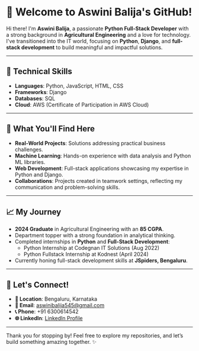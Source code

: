# 👋 Welcome to Aswini Balija's GitHub!

Hi there! I'm **Aswini Balija**, a passionate **Python Full-Stack Developer** with a strong background in **Agricultural Engineering** and a love for technology. I've transitioned into the IT world, focusing on **Python**, **Django**, and **full-stack development** to build meaningful and impactful solutions.

---

## 🔧 **Technical Skills**
- **Languages**: Python, JavaScript, HTML, CSS  
- **Frameworks**: Django  
- **Databases**: SQL  
- **Cloud**: AWS (Certificate of Participation in AWS Cloud)

---

## 🌟 **What You'll Find Here**
- **Real-World Projects**: Solutions addressing practical business challenges.  
- **Machine Learning**: Hands-on experience with data analysis and Python ML libraries.  
- **Web Development**: Full-stack applications showcasing my expertise in Python and Django.  
- **Collaborations**: Projects created in teamwork settings, reflecting my communication and problem-solving skills.

---

## 📈 **My Journey**
- **2024 Graduate** in Agricultural Engineering with an **85 CGPA**.  
- Department topper with a strong foundation in analytical thinking.  
- Completed internships in **Python** and **Full-Stack Development**:
  - Python Internship at Codegnan IT Solutions (Aug 2022)  
  - Python Fullstack Internship at Kodnest (April 2024)  
- Currently honing full-stack development skills at **JSpiders, Bengaluru**.

---

## 🤝 **Let's Connect!**
- **📍 Location**: Bengaluru, Karnataka  
- **📧 Email**: [aswinibalija545@gmail.com](mailto:aswinibalija545@gmail.com)  
- **📞 Phone**: +91 6300614542  
- **🌐 LinkedIn**: [LinkedIn Profile](https://www.linkedin.com)

---

Thank you for stopping by! Feel free to explore my repositories, and let’s build something amazing together. ✨
